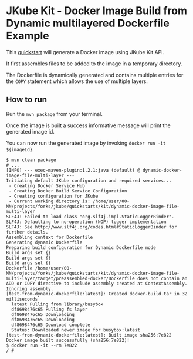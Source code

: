 # JKube Kit - Docker Image Build  from Dynamic multilayered Dockerfile Example

This [quickstart](../../../quickstarts) will generate a Docker image using JKube Kit API.

It first assembles files to be added to the image in a temporary directory.

The Dockerfile is dynamically generated and contains multiple entries for the `COPY` statement
which allows the use of multiple layers.

## How to run

Run the `mvn package` from your terminal.

Once the image is built a success informative message will print the generated image id.

You can now run the generated image by invoking `docker run -it ${imageId}`.

```shell script
$ mvn clean package
# ...
[INFO] --- exec-maven-plugin:1.2.1:java (default) @ dynamic-docker-image-file-multi-layer ---
Initiating default JKube configuration and required services...
 - Creating Docker Service Hub
 - Creating Docker Build Service Configuration
 - Creating configuration for JKube
 - Current working directory is: /home/user/00-MN/projects/forks/jkube/quickstarts/kit/dynamic-docker-image-file-multi-layer
SLF4J: Failed to load class "org.slf4j.impl.StaticLoggerBinder".
SLF4J: Defaulting to no-operation (NOP) logger implementation
SLF4J: See http://www.slf4j.org/codes.html#StaticLoggerBinder for further details.
Assembling context for Dockerfile
Generating dynamic Dockerfile
Preparing build configuration for Dynamic Dockerfile mode
Build args set {}
Build args set {}
Build args set {}
Dockerfile /home/user/00-MN/projects/forks/jkube/quickstarts/kit/dynamic-docker-image-file-multi-layer/target/preassembled-docker/Dockerfile does not contain an ADD or COPY directive to include assembly created at ContextAssembly. Ignoring assembly.
[test-from-dynamic-dockerfile:latest]: Created docker-build.tar in 32 milliseconds
  latest Pulling from library/busybox
  df8698476c65 Pulling fs layer
  df8698476c65 Downloading
  df8698476c65 Downloading
  df8698476c65 Download complete
  Status: Downloaded newer image for busybox:latest
[test-from-dynamic-dockerfile:latest]: Built image sha256:7e822
Docker image built successfully (sha256:7e822)!
$ docker run -it --rm 7e822
/ #
```